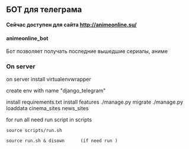 ## БОТ для телеграма

#### Сейчас доступен для сайта http://animeonline.su/
#### animeonline_bot  

Бот позволяет получать последние вышедшие сериалы, аниме



### On server

on server install virtualenvwrapper

create env with name "django_telegram"

install requirements.txt
install features
    ./manage.py migrate
    ./manage.py loaddata cinema_sites news_sites

for run all need run script in scripts

    source scripts/run.sh
    
    source run.sh & disown      (if need run )

    
